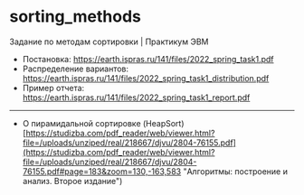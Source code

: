 # sorting_methods
Задание по методам сортировки | Практикум ЭВМ

- Постановка: <https://earth.ispras.ru/141/files/2022_spring_task1.pdf>
- Распределение вариантов: <https://earth.ispras.ru/141/files/2022_spring_task1_distribution.pdf>
- Пример отчета: <https://earth.ispras.ru/141/files/2022_spring_task1_report.pdf>

--------------------------------------------------------------------------------

- О пирамидальной сортировке (HeapSort) [https://studizba.com/pdf_reader/web/viewer.html?file=/uploads/unziped/real/218667/djvu/2804-76155.pdf](https://studizba.com/pdf_reader/web/viewer.html?file=/uploads/unziped/real/218667/djvu/2804-76155.pdf#page=183&zoom=130,-163,583 "Алгоритмы: построение и анализ. Второе издание")
